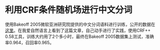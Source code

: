# 利用CRF条件随机场进行中文分词
使用Bakeoff 2005微软亚洲研究院提供的中文分词语料进行训练，公开的数据在[这里](http://sighan.cs.uchicago.edu/bakeoff2005/)。在我爱自然语言上看到了这篇文章，自己动手进行了实践，使用CRF++ 0.58工具，训练大约用了2个多小时，最终在Bakeoff 2005数据集上测试，准确率0.964，召回率0.965。
